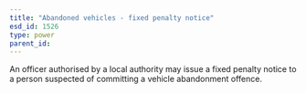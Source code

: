 ```yaml
---
title: "Abandoned vehicles - fixed penalty notice"
esd_id: 1526
type: power
parent_id:  
---
```


An officer authorised by a local authority may issue a fixed penalty notice to a person suspected of committing a vehicle abandonment offence.

